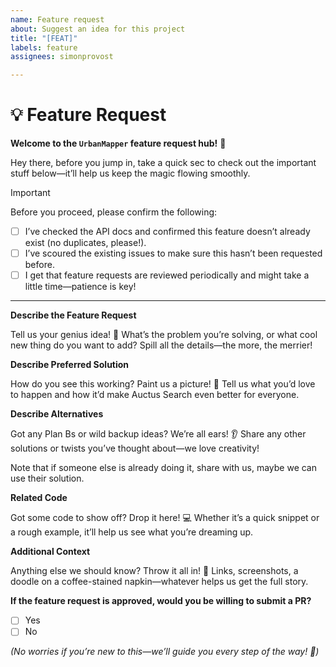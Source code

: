 ```yaml
---
name: Feature request
about: Suggest an idea for this project
title: "[FEAT]"
labels: feature
assignees: simonprovost

---
```


# 💡 Feature Request

**Welcome to the `UrbanMapper` feature request hub!** 🎉

Hey there, before you jump in, take a quick sec to check out the
important stuff below—it’ll help us keep the magic flowing smoothly.

> [!IMPORTANT]  
> Before you proceed, please confirm the following:
> - [ ] I’ve checked the API docs and confirmed this feature doesn’t already exist (no duplicates, please!).
> - [ ] I’ve scoured the existing issues to make sure this hasn’t been requested before.
> - [ ] I get that feature requests are reviewed periodically and might take a little time—patience is key!

---

**Describe the Feature Request**

Tell us your genius idea! 🚀 What’s the problem you’re solving, or what cool new thing do you want to add? Spill all the
details—the more, the merrier!

**Describe Preferred Solution**

How do you see this working? Paint us a picture! 🎨 Tell us what you’d love to happen and how it’d make Auctus Search even
better for everyone.

**Describe Alternatives**

Got any Plan Bs or wild backup ideas? We’re all ears! 👂 Share any other solutions or twists you’ve thought about—we love
creativity!

Note that if someone else is already doing it, share with us, maybe we can use their solution.

**Related Code**

Got some code to show off? Drop it here! 💻 Whether it’s a quick snippet or a rough example, it’ll help us see what
you’re dreaming up.

**Additional Context**

Anything else we should know? Throw it all in! 📸 Links, screenshots, a doodle on a coffee-stained napkin—whatever helps
us get the full story.

**If the feature request is approved, would you be willing to submit a PR?**

- [ ] Yes
- [ ] No

_(No worries if you’re new to this—we’ll guide you every step of the way! 🤝)_
